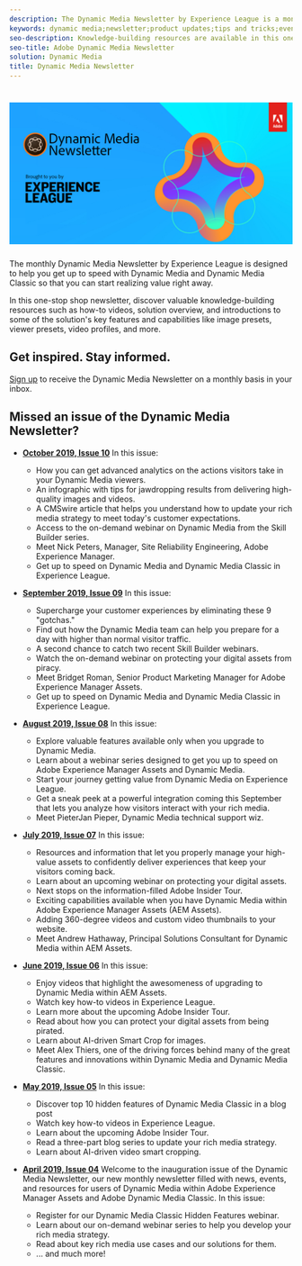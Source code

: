 ```yaml
---
description: The Dynamic Media Newsletter by Experience League is a monthly newsletter. It is designed to help you get up to speed with Dynamic Media and Dynamic Media Classic so that you can start realize value right away. Valuable knowledge-building resources are available in this one-stop shop newsletter, including how to videos, solution overviews, and introductions to some of the key features and capabilities like image presets, viewer presets, video profiles, and more. 
keywords: dynamic media;newsletter;product updates;tips and tricks;events;customer success;blog;blogs;images;videos;features;capabilities
seo-description: Knowledge-building resources are available in this one-stop shop newsletter, including how to videos, solution overviews, and introductions to some of the key features and capabilities like image presets, viewer presets, video profiles, and more.
seo-title: Adobe Dynamic Media Newsletter 
solution: Dynamic Media
title: Dynamic Media Newsletter
---
```


# ![Dynamic Media Newsletter logo](/help/assets/assets/dynamic-media-newsletter-logo.png)

The monthly Dynamic Media Newsletter by Experience League is designed to help you get up to speed with Dynamic Media and Dynamic Media Classic so that you can start realizing value right away.
 
In this one-stop shop newsletter, discover valuable knowledge-building resources such as how-to videos, solution overview, and introductions to some of the solution's key features and capabilities like image presets, viewer presets, video profiles, and more.

## Get inspired. Stay informed.

[Sign up](https://www.adobe.com/subscription/dynamic-media-newsletter.html) to receive the Dynamic Media Newsletter on a monthly basis in your inbox.

## Missed an issue of the Dynamic Media Newsletter?

* **[October 2019, Issue 10](https://expleague.azureedge.net/assets/dynamic-media/Dynamic_Media_Newsletter_10_2019_Oct.html)**
    In this issue:

    * How you can get advanced analytics on the actions visitors take in your Dynamic Media viewers.
    * An infographic with tips for jawdropping results from delivering high-quality images and videos.
    * A CMSwire article that helps you understand how to update your rich media strategy to meet today's customer expectations.
    * Access to the on-demand webinar on Dynamic Media from the Skill Builder series.
    * Meet Nick Peters, Manager, Site Reliability Engineering, Adobe Experience Manager.
    * Get up to speed on Dynamic Media and Dynamic Media Classic in Experience League.

* **[September 2019, Issue 09](https://expleague.azureedge.net/assets/dynamic-media/Dynamic_Media_Newsletter_09_2019_Sept.html)**
    In this issue:

    * Supercharge your customer experiences by eliminating these 9 "gotchas."
    * Find out how the Dynamic Media team can help you prepare for a day with higher than normal visitor traffic.
    * A second chance to catch two recent Skill Builder webinars.
    * Watch the on-demand webinar on protecting your digital assets from piracy.
    * Meet Bridget Roman, Senior Product Marketing Manager for Adobe Experience Manager Assets.
    * Get up to speed on Dynamic Media and Dynamic Media Classic in Experience League.


* **[August 2019, Issue 08](https://expleague.azureedge.net/assets/dynamic-media/Dynamic_Media_Newsletter_08_2019_Aug.html)**
    In this issue:

    * Explore valuable features available only when you upgrade to Dynamic Media.
    * Learn about a webinar series designed to get you up to speed on Adobe Experience Manager Assets and Dynamic Media.
    * Start your journey getting value from Dynamic Media on Experience League.
    * Get a sneak peek at a powerful integration coming this September that lets you analyze how visitors interact with your rich media.
    * Meet PieterJan Pieper, Dynamic Media technical support wiz.


* **[July 2019, Issue 07](https://expleague.azureedge.net/assets/dynamic-media/Dynamic_Media_Newsletter_07_2019_July.html)**
    In this issue:

    * Resources and information that let you properly manage your high-value assets to confidently deliver experiences that keep your visitors coming back.
    * Learn about an upcoming webinar on protecting your digital assets.
    * Next stops on the information-filled Adobe Insider Tour.
    * Exciting capabilities available when you have Dynamic Media within Adobe Experience Manager Assets (AEM Assets).
    * Adding 360-degree videos and custom video thumbnails to your website.
    * Meet Andrew Hathaway, Principal Solutions Consultant for Dynamic Media within AEM Assets.

* **[June 2019, Issue 06](https://expleague.azureedge.net/assets/dynamic-media/Dynamic_Media_Newsletter_06_2019_June.html)**
    In this issue:

    * Enjoy videos that highlight the awesomeness of upgrading to Dynamic Media within AEM Assets.
    * Watch key how-to videos in Experience League.
    * Learn more about the upcoming Adobe Insider Tour.
    * Read about how you can protect your digital assets from being pirated.
    * Learn about AI-driven Smart Crop for images.
    * Meet Alex Thiers, one of the driving forces behind many of the great features and innovations within Dynamic Media and Dynamic Media Classic.

* **[May 2019, Issue 05](https://expleague.azureedge.net/assets/dynamic-media/Dynamic_Media_Newsletter_05_2019_May.html)**
In this issue:

    * Discover top 10 hidden features of Dynamic Media Classic in a blog post
    * Watch key how-to videos in Experience League.
    * Learn about the upcoming Adobe Insider Tour.
    * Read a three-part blog series to update your rich media strategy.
    * Learn about AI-driven video smart cropping.

* **[April 2019, Issue 04](https://expleague.azureedge.net/assets/dynamic-media/Dynamic_Media_Newsletter_04_2019_April.html)**
    Welcome to the inauguration issue of the Dynamic Media Newsletter, our new monthly newsletter filled with news, events, and resources for users of Dynamic Media within Adobe Experience Manager Assets and Adobe Dynamic Media Classic. In this issue:
    * Register for our Dynamic Media Classic Hidden Features webinar.
    * Learn about our on-demand webinar series to help you develop your rich media strategy.
    * Read about key rich media use cases and our solutions for them. 
    * ... and much more!